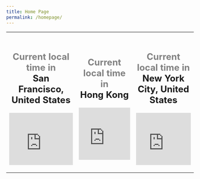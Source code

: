 ```yaml
---
title: Home Page
permalink: /homepage/
---
```


<table>
<tr>
<td>
<div style="text-align:center;padding:1em 0;"> <h2><a style="text-decoration:none;" href="https://www.zeitverschiebung.net/en/city/5391959"><span style="color:gray;">Current local time in</span><br />San Francisco, United States</a></h2> <iframe src="https://www.zeitverschiebung.net/clock-widget-iframe-v2?language=en&size=large&timezone=America%2FLos_Angeles" width="100%" height="140" frameborder="0" seamless></iframe> </div>
</td>
<td>
<div style="text-align:center;padding:1em 0;"> <h2><a style="text-decoration:none;" href="https://www.zeitverschiebung.net/en/country/hk"><span style="color:gray;">Current local time in</span><br />Hong Kong</a></h2> <iframe src="https://www.zeitverschiebung.net/clock-widget-iframe-v2?language=en&size=large&timezone=Asia%2FHong_Kong" width="100%" height="140" frameborder="0" seamless></iframe> </div>
</td>
<td>
<div style="text-align:center;padding:1em 0;"> <h2><a style="text-decoration:none;" href="https://www.zeitverschiebung.net/en/city/5128581"><span style="color:gray;">Current local time in</span><br />New York City, United States</a></h2> <iframe src="https://www.zeitverschiebung.net/clock-widget-iframe-v2?language=en&size=large&timezone=America%2FNew_York" width="100%" height="140" frameborder="0" seamless></iframe> </div>
</td>
</tr>
</table>
